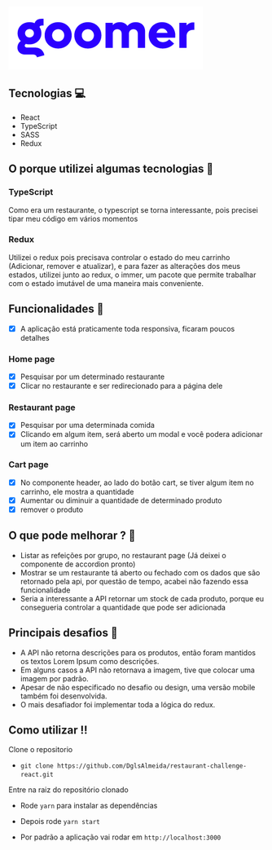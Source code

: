 ![The San Juan Mountains are beautiful!](https://raw.githubusercontent.com/goomerdev/job-dev-frontend-interview/master/media/logo-azul.png)

## Tecnologias :computer:

- React
- TypeScript
- SASS
- Redux

## O porque utilizei algumas tecnologias :pushpin:

### TypeScript
Como era um restaurante, o typescript se torna interessante, pois precisei tipar meu código em vários momentos

### Redux
Utilizei o redux pois precisava controlar o estado do meu carrinho (Adicionar, remover e atualizar), e para fazer as alterações dos meus estados, utilizei junto ao redux, o immer, um pacote que permite trabalhar com o estado imutável de uma maneira mais conveniente.

## Funcionalidades 🚀

- [x] A aplicação está praticamente toda responsiva, ficaram poucos detalhes

### Home page
- [x] Pesquisar por um determinado restaurante
- [x] Clicar no restaurante e ser redirecionado para a página dele 

### Restaurant page
- [x] Pesquisar por uma determinada comida 
- [x] Clicando em algum item, será aberto um modal e você podera adicionar um item ao carrinho

### Cart page
- [x] No componente header, ao lado do botão cart, se tiver algum item no carrinho, ele mostra a quantidade
- [x] Aumentar ou diminuir a quantidade de determinado produto
- [x] remover o produto 

## O que pode melhorar ? :test_tube:
- Listar as refeições por grupo, no restaurant page (Já deixei o componente de accordion pronto)
- Mostrar se um restaurante tá aberto ou fechado com os dados que são retornado pela api, por questão de tempo, acabei não fazendo essa funcionalidade
- Seria a interessante a API retornar um stock de cada produto, porque eu consegueria controlar a quantidade que pode ser adicionada

## Principais desafios :grimacing:

- A API não retorna descrições para os produtos, então foram mantidos os textos Lorem Ipsum como descrições.
- Em alguns casos a API não retornava a imagem, tive que colocar uma imagem por padrão.
- Apesar de não especificado no desafio ou design, uma versão mobile também foi desenvolvida.
- O mais desafiador foi implementar toda a lógica do redux.

## Como utilizar :bangbang:

Clone o repositorio
- ``git clone https://github.com/DglsAlmeida/restaurant-challenge-react.git``

Entre na raiz do repositório clonado
- Rode ``yarn`` para instalar as dependências

- Depois rode ``yarn start``

- Por padrão a aplicação vai rodar em ``http://localhost:3000``
